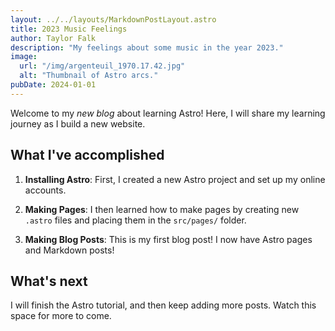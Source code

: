 ```yaml
---
layout: ../../layouts/MarkdownPostLayout.astro
title: 2023 Music Feelings
author: Taylor Falk
description: "My feelings about some music in the year 2023."
image:
  url: "/img/argenteuil_1970.17.42.jpg"
  alt: "Thumbnail of Astro arcs."
pubDate: 2024-01-01
---
```


Welcome to my _new blog_ about learning Astro! Here, I will share my learning journey as I build a new website.

## What I've accomplished

1. **Installing Astro**: First, I created a new Astro project and set up my online accounts.

2. **Making Pages**: I then learned how to make pages by creating new `.astro` files and placing them in the `src/pages/` folder.

3. **Making Blog Posts**: This is my first blog post! I now have Astro pages and Markdown posts!

## What's next

I will finish the Astro tutorial, and then keep adding more posts. Watch this space for more to come.
